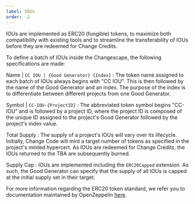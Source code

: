 ```yaml
---
label: IOUs
order: -2
---
```


IOUs are implemented as ERC20 (fungible) tokens, to maximize both compatibility with existing tools and to streamline the transferability of IOUs before they are redeemed for Change Credits.

To define a batch of IOUs inside the Changescape, the following specifications are made:

Name | `CC IOU | {Good Generator} {Index}`
:   The token name assigned to each batch of IOUs always begins with "CC IOU". This is then followed by the name of the Good Generator and an index. The purpose of the index is to differentiate between different projects from one Good Generator.

Symbol | `CC-IOU-{ProjectID}`
:   The abbreviated token symbol begins "CC-IOU" and is followed by a project ID, where the project ID is composed of the unique ID assigned to the project's Good Generator followed by the project's index value.

Total Supply
:   The supply of a project's IOUs will vary over its lifecycle. Initially, Change Code will mint a target number of tokens as specified in the project's minted hypercert. As IOUs are redeemed for Change Credits, the IOUs returned to the TBA are subsequently burned.

Supply Cap
:   IOUs are implemented including the `ERC20Capped` extension. As such, the Good Generator can specify that the supply of all IOUs is capped at the initial supply set in their target.

For more information regarding the ERC20 token standard, we refer you to documentation maintained by OpenZeppelin [here](https://docs.openzeppelin.com/contracts/5.x/api/token/erc20).